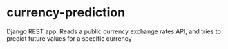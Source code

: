 # currency-prediction
Django REST app. Reads a public currency exchange rates API, and tries to predict future values for a specific currency
